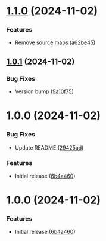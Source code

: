 # [1.1.0](https://github.com/theothergothamdev/pluralize-ts/compare/v1.0.1...v1.1.0) (2024-11-02)


### Features

* Remove source maps ([a62be45](https://github.com/theothergothamdev/pluralize-ts/commit/a62be4529b73046db5f7c4fd3b92dce0b67891c3))

## [1.0.1](https://github.com/theothergothamdev/pluralize-ts/compare/v1.0.0...v1.0.1) (2024-11-02)


### Bug Fixes

* Version bump ([9a10f75](https://github.com/theothergothamdev/pluralize-ts/commit/9a10f7554be8d9169dfc6fdf23750aadd76a533f))

# 1.0.0 (2024-11-02)


### Bug Fixes

* Update README ([29425ad](https://github.com/theothergothamdev/pluralize-ts/commit/29425adeced3b74e8037118dc830c4dcb171c38f))


### Features

* Initial release ([6b4a460](https://github.com/theothergothamdev/pluralize-ts/commit/6b4a46067c9169ec345c9cc23ee5e1a92eac0f79))

# 1.0.0 (2024-11-02)


### Features

* Initial release ([6b4a460](https://github.com/theothergothamdev/pluralize-ts/commit/6b4a46067c9169ec345c9cc23ee5e1a92eac0f79))
